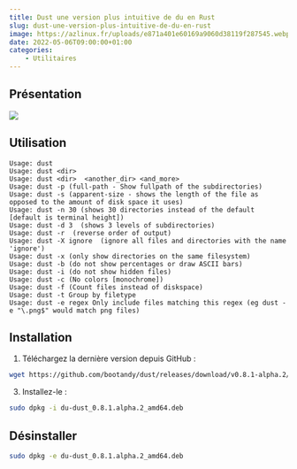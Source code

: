 ```yaml
---
title: Dust une version plus intuitive de du en Rust
slug: dust-une-version-plus-intuitive-de-du-en-rust
image: https://azlinux.fr/uploads/e871a401e60169a9060d38119f287545.webp
date: 2022-05-06T09:00:00+01:00
categories:
    - Utilitaires
---
```


## Présentation

![](https://azlinux.fr/uploads/efc4a8e169fd6922f26c92e04bc817d8.webp)

## Utilisation

```
Usage: dust
Usage: dust <dir>
Usage: dust <dir>  <another_dir> <and_more>
Usage: dust -p (full-path - Show fullpath of the subdirectories)
Usage: dust -s (apparent-size - shows the length of the file as opposed to the amount of disk space it uses)
Usage: dust -n 30 (shows 30 directories instead of the default [default is terminal height])
Usage: dust -d 3  (shows 3 levels of subdirectories)
Usage: dust -r  (reverse order of output)
Usage: dust -X ignore  (ignore all files and directories with the name 'ignore')
Usage: dust -x (only show directories on the same filesystem)
Usage: dust -b (do not show percentages or draw ASCII bars)
Usage: dust -i (do not show hidden files)
Usage: dust -c (No colors [monochrome])
Usage: dust -f (Count files instead of diskspace)
Usage: dust -t Group by filetype
Usage: dust -e regex Only include files matching this regex (eg dust -e "\.png$" would match png files)
```

## Installation

1. Téléchargez la dernière version depuis GitHub :

```bash
wget https://github.com/bootandy/dust/releases/download/v0.8.1-alpha.2/du-dust_0.8.1.alpha.2_amd64.deb
```
3. Installez-le :

```bash
sudo dpkg -i du-dust_0.8.1.alpha.2_amd64.deb
```

## Désinstaller

```bash
sudo dpkg -e du-dust_0.8.1.alpha.2_amd64.deb
```
